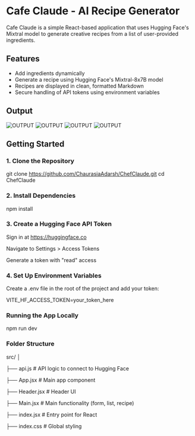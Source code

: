 # Cafe Claude - AI Recipe Generator

Cafe Claude is a simple React-based application that uses Hugging Face's Mixtral model to generate creative recipes from a list of user-provided ingredients.

## Features

- Add ingredients dynamically
- Generate a recipe using Hugging Face's Mixtral-8x7B model
- Recipes are displayed in clean, formatted Markdown
- Secure handling of API tokens using environment variables

## Output

![OUTPUT](output/1st.png)
![OUTPUT](output/2nd.png)
![OUTPUT](output/3rd.png)
![OUTPUT](output/4th.png)


## Getting Started

### 1. Clone the Repository

git clone https://github.com/ChaurasiaAdarsh/ChefClaude.git
cd ChefClaude

### 2. Install Dependencies
 
 npm install

### 3. Create a Hugging Face API Token

Sign in at https://huggingface.co

Navigate to Settings > Access Tokens

Generate a token with "read" access

### 4. Set Up Environment Variables

Create a .env file in the root of the project and add your token:

VITE_HF_ACCESS_TOKEN=your_token_here

### Running the App Locally

npm run dev


### Folder Structure

src/
│

├── api.js             # API logic to connect to Hugging Face

├── App.jsx            # Main app component

├── Header.jsx         # Header UI

├── Main.jsx           # Main functionality (form, list, recipe)

├── index.jsx          # Entry point for React

├── index.css          # Global styling
